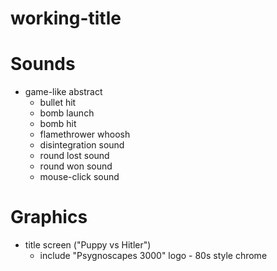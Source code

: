 # working-title

# Sounds

- game-like abstract
    - bullet hit
    - bomb launch
    - bomb hit
    - flamethrower whoosh
    - disintegration sound
    - round lost sound
    - round won sound
    - mouse-click sound

# Graphics

- title screen ("Puppy vs Hitler")
    - include "Psygnoscapes 3000" logo - 80s style chrome
